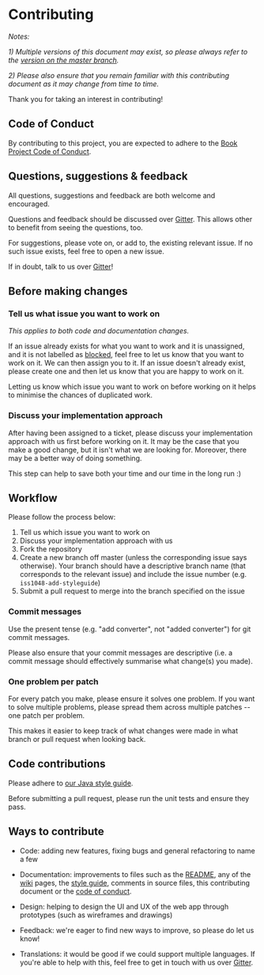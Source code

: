 # Contributing

*Notes:*

*1) Multiple versions of this document may exist, so please always refer to the [version on the master branch](https://github.com/knjk04/book-project/edit/master/CONTRIBUTING.md).*

*2) Please also ensure that you remain familiar with this contributing document as it may change from time to time.*

Thank you for taking an interest in contributing!

## Code of Conduct

By contributing to this project, you are expected to adhere to the [Book Project Code of Conduct](https://github.com/knjk04/book-project/blob/master/CODE_OF_CONDUCT.md). 

## Questions, suggestions & feedback

All questions, suggestions and feedback are both welcome and encouraged. 

Questions and feedback should be discussed over [Gitter](https://gitter.im/book-project-community). This allows other to benefit from seeing the questions, too.

For suggestions, please vote on, or add to, the existing relevant issue. If no such issue exists, feel free to open a new issue.

If in doubt, talk to us over [Gitter](https://gitter.im/book-project-community)!

## Before making changes

### Tell us what issue you want to work on

*This applies to both code and documentation changes.*

If an issue already exists for what you want to work and it is unassigned, and it is not labelled as [blocked](https://github.com/knjk04/book-project/labels/blocked), feel free to let us know that you want to work on it. We can then assign you to it. If an issue doesn't already exist, please create one and then let us know that you are happy to work on it.

Letting us know which issue you want to work on before working on it helps to minimise the chances of duplicated work.

### Discuss your implementation approach

After having been assigned to a ticket, please discuss your implementation approach with us first before working on it. It may be the case that you make a good change, but it isn't what we are looking for. Moreover, there may be a better way of doing something.

This step can help to save both your time and our time in the long run :)

## Workflow

Please follow the process below:

1. Tell us which issue you want to work on
2. Discuss your implementation approach with us
3. Fork the repository
4. Create a new branch off master (unless the corresponding issue says otherwise). Your branch should have a descriptive branch name (that corresponds to the relevant issue) and include the issue number (e.g. `iss1048-add-styleguide`)
5. Submit a pull request to merge into the branch specified on the issue

### Commit messages

Use the present tense (e.g. "add converter", not "added converter") for git commit messages.

Please also ensure that your commit messages are descriptive (i.e. a commit message should effectively summarise what change(s) you made).

### One problem per patch

For every patch you make, please ensure it solves one problem. If you want to solve multiple problems, please spread them across multiple patches -- one patch per problem.

This makes it easier to keep track of what changes were made in what branch or pull request when looking back.

## Code contributions

Please adhere to [our Java style guide](https://github.com/knjk04/book-project/blob/master/STYLEGUIDE.md).

Before submitting a pull request, please run the unit tests and ensure they pass. 

## Ways to contribute

- Code: adding new features, fixing bugs and general refactoring to name a few

- Documentation: improvements to files such as the [README](https://github.com/knjk04/book-project/blob/master/README.md), any of the [wiki](https://github.com/knjk04/book-project/wiki) pages, the [style guide](https://github.com/knjk04/book-project/blob/master/STYLEGUIDE.md), comments in source files, this contributing document or the [code of conduct](https://github.com/knjk04/book-project/blob/master/CODE_OF_CONDUCT.md).

- Design: helping to design the UI and UX of the web app through prototypes (such as wireframes and drawings)

- Feedback: we're eager to find new ways to improve, so please do let us know!

- Translations: it would be good if we could support multiple languages. If you're able to help with this, feel free to get in touch with us over [Gitter](https://gitter.im/book-project-community).
